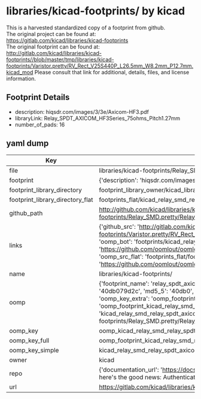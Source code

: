 # libraries/kicad-footprints/ by kicad  
This is a harvested standardized copy of a footprint from github.  
The original project can be found at:  
https://gitlab.com/kicad/libraries/kicad-footprints  
The original footprint can be found at:
http://gitlab.com/kicad/libraries/kicad-footprints//blob/master/tmp/libraries/kicad-footprints/Varistor.pretty/RV_Rect_V25S440P_L26.5mm_W8.2mm_P12.7mm.kicad_mod
Please consult that link for additional, details, files, and license information.  
## Footprint Details
* description: hiqsdr.com/images/3/3e/Axicom-HF3.pdf  
* libraryLink: Relay_SPDT_AXICOM_HF3Series_75ohms_Pitch1.27mm  
* number_of_pads: 16  
## yaml dump  
| Key | Value |  
| --- | --- |  
| file | libraries/kicad-footprints/Relay_SMD.pretty/Relay_SPDT_AXICOM_HF3Series_75ohms_Pitch1.27mm.kicad_mod |  
| footprint | {'description': 'hiqsdr.com/images/3/3e/Axicom-HF3.pdf', 'libraryLink': 'Relay_SPDT_AXICOM_HF3Series_75ohms_Pitch1.27mm', 'number_of_pads': 16} |  
| footprint_library_directory | footprint_library_owner/kicad_libraries/kicad-footprints/ |  
| footprint_library_directory_flat | footprints_flat/kicad_relay_smd_relay_spdt_axicom_hf3series_75ohms_pitch1_27mm/working |  
| github_path | http://github.com/kicad/libraries/kicad-footprints//blob/master/tmp/libraries/kicad-footprints/Relay_SMD.pretty/Relay_SPDT_AXICOM_HF3Series_75ohms_Pitch1.27mm.kicad_mod |  
| links | {'github_src': 'http://gitlab.com/kicad/libraries/kicad-footprints//blob/master/tmp/libraries/kicad-footprints/Varistor.pretty/RV_Rect_V25S440P_L26.5mm_W8.2mm_P12.7mm.kicad_mod', 'github_src_repo': 'https://gitlab.com/kicad/libraries/kicad-footprints', 'oomp_bot': 'footprints/kicad_relay_smd_relay_spdt_axicom_hf3series_75ohms_pitch1_27mm/working', 'oomp_bot_github': 'https://github.com/oomlout/oomlout_oomp_footprint_bot/tree/main/footprints/kicad_relay_smd_relay_spdt_axicom_hf3series_75ohms_pitch1_27mm/working', 'oomp_src_flat': 'footprints_flat/footprints_flat/kicad_relay_smd_relay_spdt_axicom_hf3series_75ohms_pitch1_27mm/working', 'oomp_src_flat_github': 'https://github.com/oomlout/oomlout_oomp_footprint_src/tree/main/footprints_flat/kicad_relay_smd_relay_spdt_axicom_hf3series_75ohms_pitch1_27mm/working'} |  
| name | libraries/kicad-footprints/ |  
| oomp | {'footprint_name': 'relay_spdt_axicom_hf3series_75ohms_pitch1_27mm', 'library_name': 'relay_smd', 'md5': '40db079d2ceb310d524e8ef8d94ae516', 'md5_10': '40db079d2c', 'md5_5': '40db0', 'md5_6': '40db07', 'oomp_key': 'oomp_kicad_relay_smd_relay_spdt_axicom_hf3series_75ohms_pitch1_27mm', 'oomp_key_extra': 'oomp_footprint_kicad_relay_smd_relay_spdt_axicom_hf3series_75ohms_pitch1_27mm', 'oomp_key_full': 'oomp_footprint_kicad_relay_smd_relay_spdt_axicom_hf3series_75ohms_pitch1_27mm_40db07', 'oomp_key_simple': 'kicad_relay_smd_relay_spdt_axicom_hf3series_75ohms_pitch1_27mm', 'original_filename': 'libraries/kicad-footprints/Relay_SMD.pretty/Relay_SPDT_AXICOM_HF3Series_75ohms_Pitch1.27mm.kicad_mod', 'owner_name': 'kicad'} |  
| oomp_key | oomp_kicad_relay_smd_relay_spdt_axicom_hf3series_75ohms_pitch1_27mm |  
| oomp_key_full | oomp_footprint_kicad_relay_smd_relay_spdt_axicom_hf3series_75ohms_pitch1_27mm |  
| oomp_key_simple | kicad_relay_smd_relay_spdt_axicom_hf3series_75ohms_pitch1_27mm |  
| owner | kicad |  
| repo | {'documentation_url': 'https://docs.github.com/rest/overview/resources-in-the-rest-api#rate-limiting', 'message': "API rate limit exceeded for 84.66.173.59. (But here's the good news: Authenticated requests get a higher rate limit. Check out the documentation for more details.)"} |  
| url | https://gitlab.com/kicad/libraries/kicad-footprints |  

